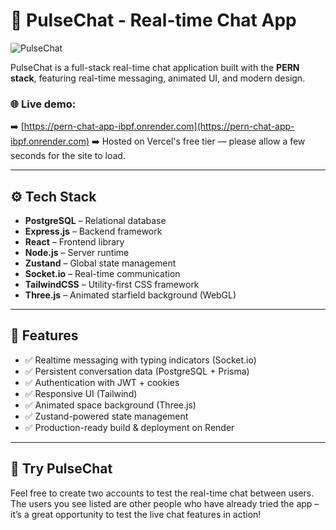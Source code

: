 # 🚀 PulseChat - Real-time Chat App

![PulseChat](https://github.com/user-attachments/assets/1fce0af7-90b5-4fde-ae63-5cad77083d19)


PulseChat is a full-stack real-time chat application built with the **PERN stack**, featuring real-time messaging, animated UI, and modern design.

### 🌐 Live demo:
➡️ [https://pern-chat-app-ibpf.onrender.com](https://pern-chat-app-ibpf.onrender.com)
➡️ Hosted on Vercel's free tier — please allow a few seconds for the site to load.

---

## ⚙️ Tech Stack

- **PostgreSQL** – Relational database
- **Express.js** – Backend framework
- **React** – Frontend library
- **Node.js** – Server runtime
- **Zustand** – Global state management
- **Socket.io** – Real-time communication
- **TailwindCSS** – Utility-first CSS framework
- **Three.js** – Animated starfield background (WebGL)

---

## 📸 Features

- ✅ Realtime messaging with typing indicators (Socket.io)
- ✅ Persistent conversation data (PostgreSQL + Prisma)
- ✅ Authentication with JWT + cookies
- ✅ Responsive UI (Tailwind)
- ✅ Animated space background (Three.js)
- ✅ Zustand-powered state management
- ✅ Production-ready build & deployment on Render

---

## 🧪 Try PulseChat

Feel free to create two accounts to test the real-time chat between users. The users you see listed are other people who have already tried the app – it’s a great opportunity to test the live chat features in action!
